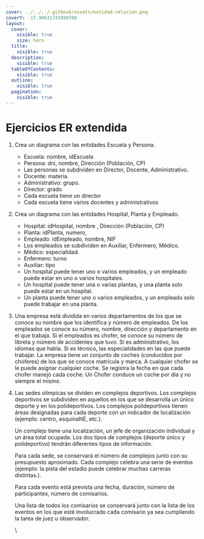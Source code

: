 ```yaml
---
cover: ../../../.gitbook/assets/entidad-relacion.png
coverY: -17.90631743899708
layout:
  cover:
    visible: true
    size: hero
  title:
    visible: true
  description:
    visible: true
  tableOfContents:
    visible: true
  outline:
    visible: true
  pagination:
    visible: true
---
```


# Ejercicios ER extendida

1. Crea un diagrama con las entidades Escuela y Persona.
   * Escuela: nombre, idEscuela
   * Persona: dni, nombre, Dirección (Población, CP)&#x20;
   * Las personas se subdividen en Director, Docente, Administrativo.&#x20;
   * Docente: materia.
   * Administrativo: grupo.
   * Director: grado
   * Cada escuela tiene un director
   * Cada escuela tiene varios docentes y administrativos
2. Crea un diagrama con las entidades Hospital, Planta y Empleado.
   * Hospital: idHospital, nombre , Dirección (Población, CP)
   * Planta:  idPlanta, numero,
   * Empleado: idEmpleado, nombre, NIF
   * Los empleados se subdividen en Auxiliar, Enfermero, Médico.
   * Médico: especialidad.
   * Enfermero: turno
   * Auxiliar: tipo
   * Un hospital puede tener uno o varios empleados, y un empleado puede estar en uno o varios hospitales.
   * Un hospital puede tener una o varias plantas, y una planta solo puede estar en un hospital.
   * Un planta puede tener uno o varios empleados, y un empleado solo puede trabajar en una planta.
3. Una empresa está dividida en varios departamentos de los que se conoce su nombre que los identifica y número de empleados. De los empleados se conoce su número, nombre, dirección y departamento en el que trabaja. Si el empleados es chofer, se conoce su número de libreta y número de accidentes que tuvo. Si es administrativo, los idiomas que habla. Si es técnico, las especialidades en las que puede trabajar. La empresa tiene un conjunto de coches (conducidos por chóferes) de los que se conoce matrícula y marca. A cualquier chofer se le puede asignar cualquier coche. Se registra la fecha en que cada chofer manejó cada coche. Un Chofer conduce un coche por día y no siempre el mismo.
4.  Las sedes olímpicas se dividen en complejos deportivos. Los complejos deportivos se subdividen en aquellos en los que se desarrolla un único deporte y en los polideportivos. Los complejos polideportivos tienen áreas designadas para cada deporte con un indicador de localización (ejemplo: centro, esquinaNE, etc.).&#x20;

    Un complejo tiene una localización, un jefe de organización individual y un área total ocupada. Los dos tipos de complejos (deporte único y polideportivo) tendrán diferentes tipos de información.&#x20;

    Para cada sede, se conservará el número de complejos junto con su presupuesto aproximado. Cada complejo celebra una serie de eventos (ejemplo: la pista del estadio puede celebrar muchas carreras distintas.).&#x20;

    Para cada evento está prevista una fecha, duración, número de participantes, número de comisarios.&#x20;

    Una lista de todos los comisarios se conservará junto con la lista de los eventos en los que esté involucrado cada comisario ya sea cumpliendo la tarea de juez u observador.&#x20;

    \
